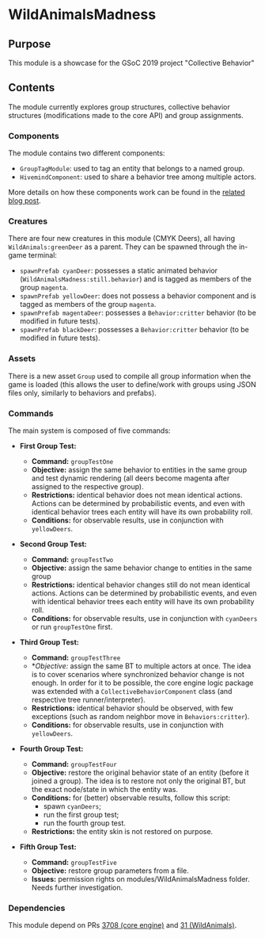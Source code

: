 # WildAnimalsMadness

## Purpose

This module is a showcase for the GSoC 2019 project "Collective Behavior"

## Contents

The module currently explores group structures, collective behavior structures (modifications made to the core API) and group assignments.

### Components

The module contains two different components:

* `GroupTagModule`: used to tag an entity that belongs to a named group.
* `HivemindComponent`: used to share a behavior tree among multiple actors.

More details on how these components work can be found in the [related blog post](https://casals.io/code/gsoc-reaching-second-milestone/).

### Creatures 

There are four new creatures in this module (CMYK Deers), all having `WildAnimals:greenDeer` as a parent. They can be spawned through the in-game terminal:

* `spawnPrefab cyanDeer`: possesses a static animated behavior (`WildAnimalsMadness:still.behavior`) and is tagged as members of the group `magenta`.
* `spawnPrefab yellowDeer`: does not possess a behavior component and is tagged as members of the group `magenta`.
* `spawnPrefab magentaDeer`: possesses a `Behavior:critter` behavior (to be modified in future tests).
* `spawnPrefab blackDeer`: possesses a `Behavior:critter` behavior (to be modified in future tests).

### Assets

There is a new asset `Group` used to compile all group information when the game is loaded (this allows the user to define/work with groups using JSON files only, similarly to behaviors and prefabs). 

### Commands 
The main system is composed of five commands:

* **First Group Test:**
     * **Command:** `groupTestOne`
     * **Objective:** assign the same behavior to entities in the same group and test dynamic rendering (all deers become magenta after assigned to the respective group).
     * **Restrictions:** identical behavior does not mean identical actions. Actions can be determined by probabilistic events, and even with identical behavior trees each entity will have its own probability roll.
     * **Conditions:** for observable results, use in conjunction with `yellowDeers`.

* **Second Group Test:**
	 * **Command:** `groupTestTwo`
     * **Objective:** assign the same behavior change to entities in the same group  
     * **Restrictions:** identical behavior changes still do not mean identical actions. Actions can be determined by probabilistic events, and even with identical behavior trees each entity will have its own probability roll.
     * **Conditions:** for observable results, use in conjunction with `cyanDeers` or run `groupTestOne` first. 

* **Third Group Test:**
     * **Command:** `groupTestThree`
     * **Objective:* assign the same BT to multiple actors at once. The idea is to cover scenarios where synchronized behavior change is not enough. In order for it to be possible, the core engine logic package was extended with a `CollectiveBehaviorComponent` class (and respective tree runner/interpreter).
     * **Restrictions:** identical behavior should be observed, with few exceptions (such as random neighbor move in `Behaviors:critter`).
     * **Conditions:** for observable results, use in conjunction with `yellowDeers`.
       
* **Fourth Group Test:**
     * **Command:** `groupTestFour`
     * **Objective:** restore the original behavior state of an entity (before it joined a group). The idea is to restore not only the original BT, but the exact node/state in which the entity was.
     * **Conditions:** for (better) observable results, follow this script:
        * spawn `cyanDeers`;
        * run the first group test;
        * run the fourth group test.
     * **Restrictions:** the entity skin is not restored on purpose.
        
* **Fifth Group Test:**
     * **Command:** `groupTestFive`
     * **Objective:** restore group parameters from a file.
     * **Issues:** permission rights on modules/WildAnimalsMadness folder. Needs further investigation.     

### Dependencies

This module depend on PRs [3708 (core engine)](https://github.com/MovingBlocks/Terasology/pull/3708) and [31 (WildAnimals)](https://github.com/Terasology/WildAnimals/pull/31).          
